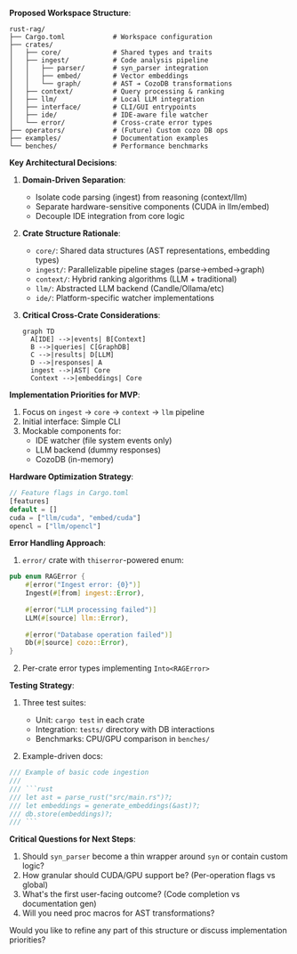 **Proposed Workspace Structure**:
```
rust-rag/
├── Cargo.toml            # Workspace configuration
├── crates/
│   ├── core/             # Shared types and traits
│   ├── ingest/           # Code analysis pipeline
│   │   ├── parser/       # syn_parser integration
│   │   ├── embed/        # Vector embeddings 
│   │   └── graph/        # AST ➔ CozoDB transformations
│   ├── context/          # Query processing & ranking
│   ├── llm/              # Local LLM integration
│   ├── interface/        # CLI/GUI entrypoints
│   ├── ide/              # IDE-aware file watcher
│   └── error/            # Cross-crate error types
├── operators/            # (Future) Custom cozo DB ops
├── examples/             # Documentation examples
└── benches/              # Performance benchmarks
```

**Key Architectural Decisions**:

1. **Domain-Driven Separation**:
   - Isolate code parsing (ingest) from reasoning (context/llm)
   - Separate hardware-sensitive components (CUDA in llm/embed)
   - Decouple IDE integration from core logic

2. **Crate Structure Rationale**:
   - `core/`: Shared data structures (AST representations, embedding types)
   - `ingest/`: Parallelizable pipeline stages (parse→embed→graph)
   - `context/`: Hybrid ranking algorithms (LLM + traditional)
   - `llm/`: Abstracted LLM backend (Candle/Ollama/etc)
   - `ide/`: Platform-specific watcher implementations

3. **Critical Cross-Crate Considerations**:
   ```mermaid
   graph TD
     A[IDE] -->|events| B[Context]
     B -->|queries| C[GraphDB]
     C -->|results| D[LLM]
     D -->|responses| A
     ingest -->|AST| Core
     Context -->|embeddings| Core
   ```

**Implementation Priorities for MVP**:
1. Focus on `ingest` → `core` → `context` → `llm` pipeline
2. Initial interface: Simple CLI
3. Mockable components for:
   - IDE watcher (file system events only)
   - LLM backend (dummy responses)
   - CozoDB (in-memory)

**Hardware Optimization Strategy**:
```rust
// Feature flags in Cargo.toml
[features]
default = []
cuda = ["llm/cuda", "embed/cuda"]
opencl = ["llm/opencl"]
```

**Error Handling Approach**:
1. `error/` crate with `thiserror`-powered enum:
```rust
pub enum RAGError {
    #[error("Ingest error: {0}")]
    Ingest(#[from] ingest::Error),
    
    #[error("LLM processing failed")]
    LLM(#[source] llm::Error),
    
    #[error("Database operation failed")]
    Db(#[source] cozo::Error),
}
```

2. Per-crate error types implementing `Into<RAGError>`

**Testing Strategy**:
1. Three test suites:
   - Unit: `cargo test` in each crate
   - Integration: `tests/` directory with DB interactions
   - Benchmarks: CPU/GPU comparison in `benches/`
   
2. Example-driven docs:
```rust
/// Example of basic code ingestion
/// 
/// ```rust
/// let ast = parse_rust("src/main.rs")?;
/// let embeddings = generate_embeddings(&ast)?;
/// db.store(embeddings)?;
/// ```
```

**Critical Questions for Next Steps**:
1. Should `syn_parser` become a thin wrapper around `syn` or contain custom logic?
2. How granular should CUDA/GPU support be? (Per-operation flags vs global)
3. What's the first user-facing outcome? (Code completion vs documentation gen)
4. Will you need proc macros for AST transformations?

Would you like to refine any part of this structure or discuss implementation priorities?

